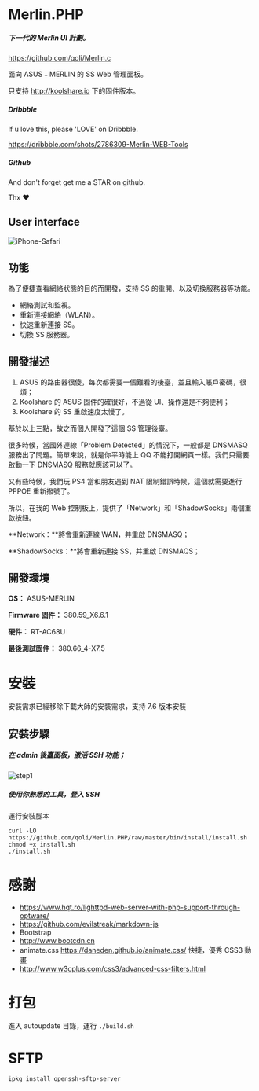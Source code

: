 # Merlin.PHP



##### 下一代的 Merlin UI 計劃。

https://github.com/qoli/Merlin.c



面向 ASUS﹣MERLIN 的 SS Web 管理面板。

只支持 http://koolshare.io 下的固件版本。



##### Dribbble

If u love this, please 'LOVE' on Dribbble.

https://dribbble.com/shots/2786309-Merlin-WEB-Tools

##### Github

And don't forget get me a STAR on github.

Thx ❤️



## User interface



![iPhone-Safari](images/PV.png)



## 功能

為了便捷查看網絡狀態的目的而開發，支持 SS 的重開、以及切換服務器等功能。

* 網絡測試和監視。
* 重新連接網絡（WLAN）。
* 快速重新連接 SS。
* 切換 SS 服務器。




## 開發描述

1. ASUS 的路由器很傻，每次都需要一個難看的後臺，並且輸入賬戶密碼，很煩；
2. Koolshare 的 ASUS 固件的確很好，不過從 UI、操作還是不夠便利；
3. Koolshare 的 SS 重啟速度太慢了。

基於以上三點，故之而個人開發了這個 SS 管理後臺。



很多時候，當國外連線「Problem Detected」的情況下，一般都是 DNSMASQ 服務出了問題。簡單來說，就是你平時能上 QQ 不能打開網頁一樣。我們只需要啟動一下 DNSMASQ 服務就應該可以了。

又有些時候，我們玩 PS4 當和朋友遇到 NAT 限制錯誤時候，這個就需要進行 PPPOE 重新撥號了。

所以，在我的 Web 控制板上，提供了「Network」和「ShadowSocks」兩個重啟按鈕。

**Network：**將會重新連線 WAN，并重啟 DNSMASQ；

**ShadowSocks：**將會重新連接 SS，并重啟 DNSMAQS；



## 開發環境

**OS：** ASUS-MERLIN

**Firmware 固件：** 380.59_X6.6.1

**硬件：** RT-AC68U

**最後測試固件：** 380.66_4-X7.5



# 安裝

安裝需求已經移除下載大師的安裝需求，支持 7.6 版本安裝



## 安裝步驟

##### 在 admin 後臺面板，激活 SSH 功能；

![step1](images/step1.png)



##### 使用你熟悉的工具，登入 SSH

運行安裝腳本

```shell
curl -LO https://github.com/qoli/Merlin.PHP/raw/master/bin/install/install.sh
chmod +x install.sh
./install.sh
```




# 感謝

- https://www.hqt.ro/lighttpd-web-server-with-php-support-through-optware/
- https://github.com/evilstreak/markdown-js
- Bootstrap
- http://www.bootcdn.cn
- animate.css https://daneden.github.io/animate.css/ 快捷，優秀 CSS3 動畫
- http://www.w3cplus.com/css3/advanced-css-filters.html




# 打包

進入 autoupdate 目錄，運行 `./build.sh`



# SFTP

`ipkg install openssh-sftp-server`
